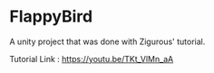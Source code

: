 # FlappyBird
A unity project that was done with Zigurous' tutorial.

Tutorial Link : https://youtu.be/TKt_VlMn_aA

